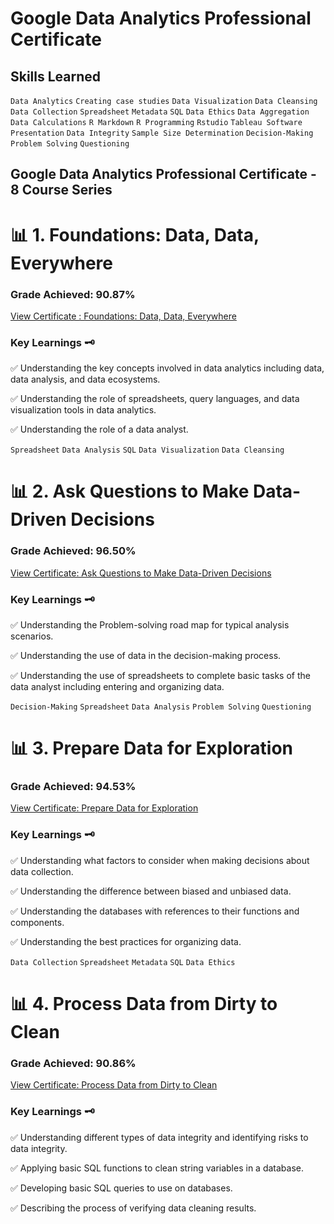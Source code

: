 # Google Data Analytics Professional Certificate
## Skills Learned

`Data Analytics` `Creating case studies` `Data Visualization` `Data Cleansing` `Data Collection` `Spreadsheet` `Metadata` `SQL` `Data Ethics` `Data Aggregation` `Data Calculations` `R Markdown` `R Programming` `Rstudio` `Tableau Software` `Presentation` `Data Integrity` `Sample Size Determination` `Decision-Making` `Problem Solving` `Questioning` 

## Google Data Analytics Professional Certificate - 8 Course Series

# 📊 1. Foundations: Data, Data, Everywhere
### Grade Achieved: 90.87%
[View Certificate : Foundations: Data, Data, Everywhere](https://coursera.org/share/bb1a15e93122196b6b50b2bb7ff95381)

### Key Learnings 🗝️
✅ Understanding the key concepts involved in data analytics including data, data analysis, and data ecosystems.

✅ Understanding the role of spreadsheets, query languages, and data visualization tools in data analytics.

✅ Understanding the role of a data analyst. 

`Spreadsheet` `Data Analysis` `SQL` `Data Visualization` `Data Cleansing` 

# 📊 2. Ask Questions to Make Data-Driven Decisions
### Grade Achieved: 96.50%
[View Certificate: Ask Questions to Make Data-Driven Decisions](https://coursera.org/share/863c45f74872fc910e670d41a035d85f)

### Key Learnings 🗝️
✅ Understanding the Problem-solving road map for typical analysis scenarios. 

✅ Understanding the use of data in the decision-making process.

✅ Understanding the use of spreadsheets to complete basic tasks of the data analyst including entering and organizing data.

`Decision-Making` `Spreadsheet` `Data Analysis` `Problem Solving` `Questioning`

# 📊 3. Prepare Data for Exploration
### Grade Achieved: 94.53%
[View Certificate: Prepare Data for Exploration](https://coursera.org/share/34ae81c5858523837a2c7ee05e2a6aac)

### Key Learnings 🗝️
✅ Understanding what factors to consider when making decisions about data collection.

✅ Understanding the difference between biased and unbiased data.

✅ Understanding the databases with references to their functions and components.

✅ Understanding the best practices for organizing data.

`Data Collection` `Spreadsheet` `Metadata` `SQL` `Data Ethics`

# 📊 4. Process Data from Dirty to Clean
### Grade Achieved: 90.86%
[View Certificate: Process Data from Dirty to Clean](https://coursera.org/share/6e26d73dbb56c5bd082721df5e1532ae)

### Key Learnings 🗝️
✅ Understanding different types of data integrity and identifying risks to data integrity.

✅ Applying basic SQL functions to clean string variables in a database.

✅ Developing basic SQL queries to use on databases.

✅ Describing the process of verifying data cleaning results.


